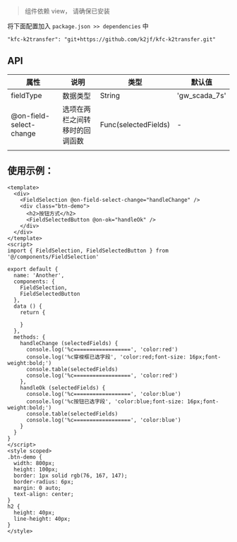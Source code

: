 > 组件依赖 view， 请确保已安装

将下面配置加入 `package.json >> dependencies` 中

`"kfc-k2transfer": "git+https://github.com/k2jf/kfc-k2transfer.git"`

## API

| 属性                    | 说明                           | 类型                 | 默认值        |
| ----------------------- | ------------------------------ | -------------------- | ------------- |
| fieldType               | 数据类型                       | String               | 'gw_scada_7s' |
| @on-field-select-change | 选项在两栏之间转移时的回调函数 | Func(selectedFields) | -             |
|                         |                                |                      |               |



## 使用示例：
```vue
<template>
  <div>
    <FieldSelection @on-field-select-change="handleChange" />
    <div class="btn-demo">
      <h2>按钮方式</h2>
      <FieldSelectedButton @on-ok="handleOk" />
    </div>
  </div>
</template>
<script>
import { FieldSelection, FieldSelectedButton } from '@/components/FieldSelection'

export default {
  name: 'Another',
  components: {
    FieldSelection,
    FieldSelectedButton
  },
  data () {
    return {

    }
  },
  methods: {
    handleChange (selectedFields) {
      console.log('%c==================', 'color:red')
      console.log('%c穿梭框已选字段', 'color:red;font-size: 16px;font-weight:bold;')
      console.table(selectedFields)
      console.log('%c==================', 'color:red')
    },
    handleOk (selectedFields) {
      console.log('%c==================', 'color:blue')
      console.log('%c按钮已选字段', 'color:blue;font-size: 16px;font-weight:bold;')
      console.table(selectedFields)
      console.log('%c==================', 'color:blue')
    }
  }
}
</script>
<style scoped>
.btn-demo {
  width: 800px;
  height: 100px;
  border: 1px solid rgb(76, 167, 147);
  border-radius: 6px;
  margin: 0 auto;
  text-align: center;
}
h2 {
  height: 40px;
  line-height: 40px;
}
</style>

```
